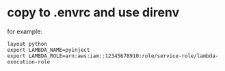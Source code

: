 # copy to .envrc and use direnv

for example:
```
layout python
export LAMBDA_NAME=pyinject
export LAMBDA_ROLE=arn:aws:iam::12345678910:role/service-role/lambda-execution-role
```

